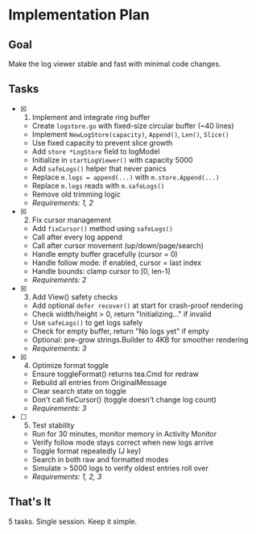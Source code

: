 # Implementation Plan

## Goal

Make the log viewer stable and fast with minimal code changes.

## Tasks

- [x] 1. Implement and integrate ring buffer
  - Create `logstore.go` with fixed-size circular buffer (~40 lines)
  - Implement `NewLogStore(capacity)`, `Append()`, `Len()`, `Slice()`
  - Use fixed capacity to prevent slice growth
  - Add `store *LogStore` field to logModel
  - Initialize in `startLogViewer()` with capacity 5000
  - Add `safeLogs()` helper that never panics
  - Replace `m.logs = append(...)` with `m.store.Append(...)`
  - Replace `m.logs` reads with `m.safeLogs()`
  - Remove old trimming logic
  - _Requirements: 1, 2_

- [x] 2. Fix cursor management
  - Add `fixCursor()` method using `safeLogs()`
  - Call after every log append
  - Call after cursor movement (up/down/page/search)
  - Handle empty buffer gracefully (cursor = 0)
  - Handle follow mode: if enabled, cursor = last index
  - Handle bounds: clamp cursor to [0, len-1]
  - _Requirements: 2_

- [x] 3. Add View() safety checks
  - Add optional `defer recover()` at start for crash-proof rendering
  - Check width/height > 0, return "Initializing..." if invalid
  - Use `safeLogs()` to get logs safely
  - Check for empty buffer, return "No logs yet" if empty
  - Optional: pre-grow strings.Builder to 4KB for smoother rendering
  - _Requirements: 3_

- [x] 4. Optimize format toggle
  - Ensure toggleFormat() returns tea.Cmd for redraw
  - Rebuild all entries from OriginalMessage
  - Clear search state on toggle
  - Don't call fixCursor() (toggle doesn't change log count)
  - _Requirements: 3_

- [ ] 5. Test stability
  - Run for 30 minutes, monitor memory in Activity Monitor
  - Verify follow mode stays correct when new logs arrive
  - Toggle format repeatedly (J key)
  - Search in both raw and formatted modes
  - Simulate > 5000 logs to verify oldest entries roll over
  - _Requirements: 1, 2, 3_

## That's It

5 tasks. Single session. Keep it simple.
